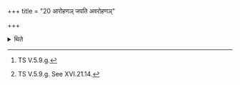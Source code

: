+++
title = "20 आरोहणञ् जपति अवरोहणञ्"

+++

<details><summary>थिते</summary>

20. He mutters the Ascending (-formula),[^1] he mutters the Descending (-formula)[^2].   

[^1]: TS V.5.9.g.  

[^2]: TS V.5.9.g. See XVI.21.14. 
</details>
